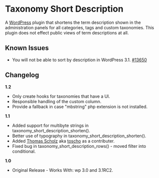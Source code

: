 Taxonomy Short Description
==========================

A [WordPress](http://wordpress.org/) plugin that shortens the term description shown in the administration panels for all categories, tags and custom taxonomies. This plugin does not effect public views of term descriptions at all.

Known Issues
------------
* You will not be able to sort by description in WordPress 3.1. [#13650](http://core.trac.wordpress.org/ticket/13650)

Changelog
---------

__1.2__

* Only create hooks for taxonomies that have a UI.
* Responsible handling of the custom column.
* Provide a fallback in case "mbstring" php extension is not installed.

__1.1__

* Added support for multibyte strings in taxonomy_short_description_shorten().
* Better use of typography in taxonomy_short_description_shorten().
* Added [Thomas Scholz](http://toscho.de/ueber-mich/) aka [toscho](http://wordpress.org/support/profile/toscho) as a contributer.
* Fixed bug in taxonomy_short_description_rows() - moved filter into conditional.

__1.0__

* Original Release - Works With: wp 3.0 and 3.1RC2.